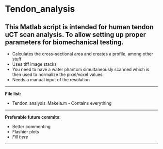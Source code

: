 Tendon_analysis
=============
This Matlab  script is intended for human tendon uCT scan analysis. To allow setting up proper parameters for biomechanical testing. 
-------------

* Calculates the cross-sectional area and creates a profile, among other stuff
* Uses tiff image stacks
* You need to have a water phantom simultaneously scanned which is then used to normalize the pixel/voxel values. 
* Needs a manual input of the resolution 

-----------
**File list:**
  * Tendon_analysis_Makela.m - Contains everything
  
-----------

**Preferable future commits:**
  * Better commenting
  * Flashier plots
  * _Fill_ _here_
  
------------

